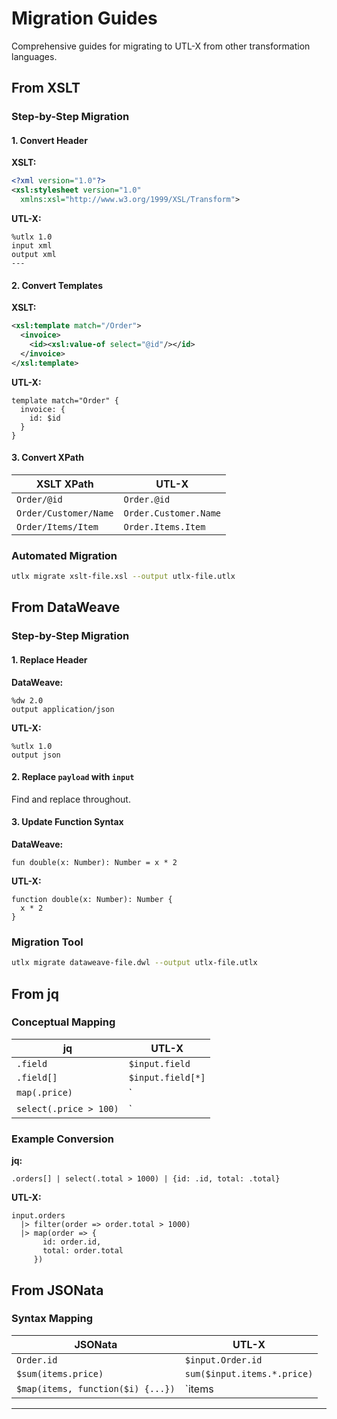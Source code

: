 # Migration Guides

Comprehensive guides for migrating to UTL-X from other transformation languages.

## From XSLT

### Step-by-Step Migration

#### 1. Convert Header

**XSLT:**
```xml
<?xml version="1.0"?>
<xsl:stylesheet version="1.0" 
  xmlns:xsl="http://www.w3.org/1999/XSL/Transform">
```

**UTL-X:**
```utlx
%utlx 1.0
input xml
output xml
---
```

#### 2. Convert Templates

**XSLT:**
```xml
<xsl:template match="/Order">
  <invoice>
    <id><xsl:value-of select="@id"/></id>
  </invoice>
</xsl:template>
```

**UTL-X:**
```utlx
template match="Order" {
  invoice: {
    id: $id
  }
}
```

#### 3. Convert XPath

| XSLT XPath | UTL-X |
|------------|-------|
| `Order/@id` | `Order.@id` |
| `Order/Customer/Name` | `Order.Customer.Name` |
| `Order/Items/Item` | `Order.Items.Item` |

### Automated Migration

```bash
utlx migrate xslt-file.xsl --output utlx-file.utlx
```

## From DataWeave

### Step-by-Step Migration

#### 1. Replace Header

**DataWeave:**
```dataweave
%dw 2.0
output application/json
```

**UTL-X:**
```utlx
%utlx 1.0
output json
```

#### 2. Replace `payload` with `input`

Find and replace throughout.

#### 3. Update Function Syntax

**DataWeave:**
```dataweave
fun double(x: Number): Number = x * 2
```

**UTL-X:**
```utlx
function double(x: Number): Number {
  x * 2
}
```

### Migration Tool

```bash
utlx migrate dataweave-file.dwl --output utlx-file.utlx
```

## From jq

### Conceptual Mapping

| jq | UTL-X |
|----|-------|
| `.field` | `$input.field` |
| `.field[]` | `$input.field[*]` |
| `map(.price)` | `|> map(item => item.price)` |
| `select(.price > 100)` | `|> filter(item => item.price > 100)` |

### Example Conversion

**jq:**
```jq
.orders[] | select(.total > 1000) | {id: .id, total: .total}
```

**UTL-X:**
```utlx
input.orders
  |> filter(order => order.total > 1000)
  |> map(order => {
       id: order.id,
       total: order.total
     })
```

## From JSONata

### Syntax Mapping

| JSONata | UTL-X |
|---------|-------|
| `Order.id` | `$input.Order.id` |
| `$sum(items.price)` | `sum($input.items.*.price)` |
| `$map(items, function($i) {...})` | `items |> map(i => {...})` |

---
